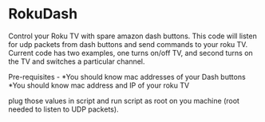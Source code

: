 # RokuDash

Control your Roku TV with spare amazon dash buttons. This code will listen for udp packets from dash buttons and send commands to your roku TV.
Current code has two examples, one turns on/off TV, and second turns on the TV and switches a particular channel.

Pre-requisites -
*You should know mac addresses of your Dash buttons
*You should know mac address and IP of your roku TV

plug those values in script and run script as root on you machine (root needed to listen to UDP packets).
